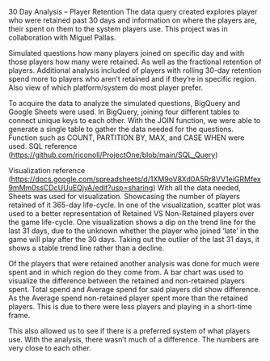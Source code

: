 30 Day Analysis – Player Retention 
The data query created explores player who were retained past 30 days and information on where the players are, their spent on them to the system players use. This project was in collaboration with Miguel Pallas.

Simulated questions how many players joined on specific day and with those players how many were retained. As well as the fractional retention of players.
Additional analysis included of players with rolling 30-day retention spend more to players who aren’t retained and if they’re in specific region. Also view of which platform/system do most player prefer.

To acquire the data to analyze the simulated questions, BigQuery and Google Sheets were used. In BigQuery, joining four different tables to connect unique keys to each other. With the JOIN function, we were able to generate a single table to gather the data needed for the questions. Function such as COUNT, PARTITION BY, MAX, and CASE WHEN were used.
SQL reference (https://github.com/riconoll/ProjectOne/blob/main/SQL_Query)

Visualization reference (https://docs.google.com/spreadsheets/d/1XM9oV8Xd0A5Rr8VV1eiGRMfex9mMm0ssCDcUUuEQjyA/edit?usp=sharing)
With all the data needed, Sheets was used for visualization. Showcasing the number of players retained of it 365-day life-cycle. In one of the visualization, scatter plot was used to a better representation of Retained VS Non-Retained players over the game life-cycle. One visualization shows a dip on the trend line for the last 31 days, due to the unknown whether the player who joined ‘late’ in the game will play after the 30 days. Taking out the outlier of the last 31 days, it shows a stable trend line rather than a decline.

Of the players that were retained another analysis was done for much were spent and in which region do they come from. A bar chart was used to visualize the difference between the retained and non-retained players spent. Total spend and Average spend for said players did show difference. As the Average spend non-retained player spent more than the retained players. This is due to there were less players and playing in a short-time frame.

This also allowed us to see if there is a preferred system of what players use. With the analysis, there wasn’t much of a difference. The numbers are very close to each other.
